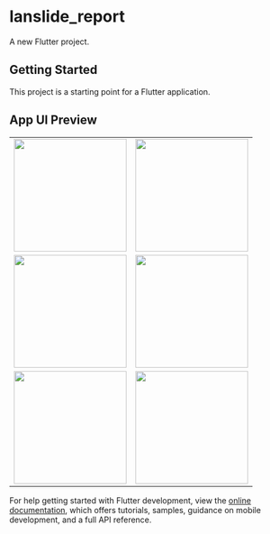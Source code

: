 # lanslide_report

A new Flutter project.

## Getting Started

This project is a starting point for a Flutter application. 

## App UI Preview

<table>
  <tr>
    <td><img src="https://github.com/user-attachments/assets/330df5cf-3f6a-42bc-8dc9-d9731a1364f0" width="200"/></td>
    <td><img src="https://github.com/user-attachments/assets/ba1d36fd-fe8f-4e54-ac2d-867dcf2207f9" width="200"/></td>
  </tr>
  <tr>
    <td><img src="https://github.com/user-attachments/assets/cdbff046-e770-41de-86f0-187974fe1bc5" width="200"/></td>
    <td><img src="https://github.com/user-attachments/assets/a44abb7b-8051-4950-ac32-c8968fe2910d" width="200"/></td>
  </tr>
  <tr>
    <td><img src="https://github.com/user-attachments/assets/d931f19d-3c87-4f5a-a5e8-ebd377af6644" width="200"/></td>
    <td><img src="https://github.com/user-attachments/assets/d0e448ad-b7e0-4fe0-a133-43d81f33be3b" width="200"/></td>
  </tr>
</table>




For help getting started with Flutter development, view the
[online documentation](https://docs.flutter.dev/), which offers tutorials,
samples, guidance on mobile development, and a full API reference.
